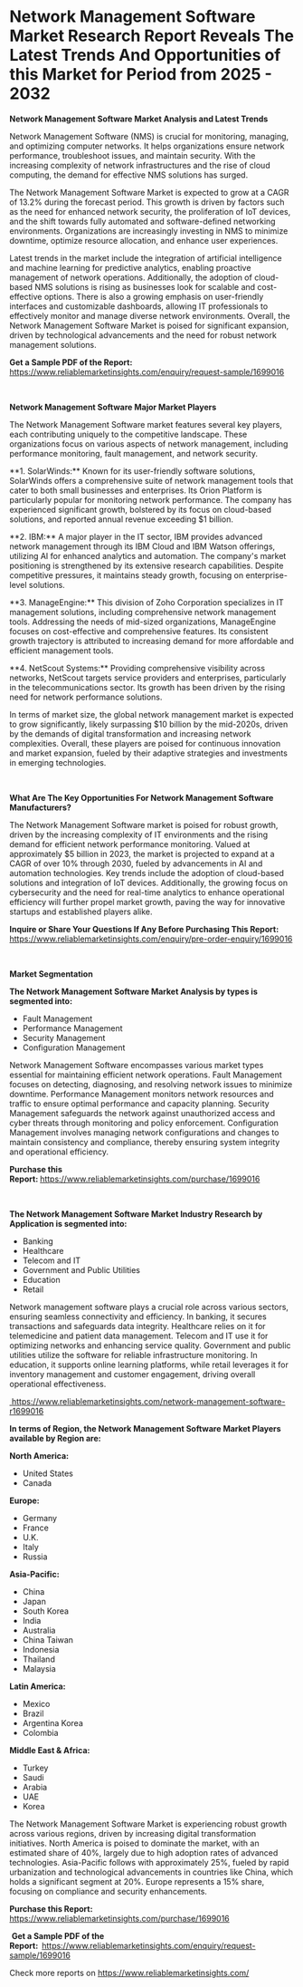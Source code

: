 <p><h1>Network Management Software Market Research Report Reveals The Latest Trends And Opportunities of this Market for Period from 2025 - 2032</h1></p><p><strong>Network Management Software Market Analysis and Latest Trends</strong></p>
<p><p>Network Management Software (NMS) is crucial for monitoring, managing, and optimizing computer networks. It helps organizations ensure network performance, troubleshoot issues, and maintain security. With the increasing complexity of network infrastructures and the rise of cloud computing, the demand for effective NMS solutions has surged.</p><p>The Network Management Software Market is expected to grow at a CAGR of 13.2% during the forecast period. This growth is driven by factors such as the need for enhanced network security, the proliferation of IoT devices, and the shift towards fully automated and software-defined networking environments. Organizations are increasingly investing in NMS to minimize downtime, optimize resource allocation, and enhance user experiences.</p><p>Latest trends in the market include the integration of artificial intelligence and machine learning for predictive analytics, enabling proactive management of network operations. Additionally, the adoption of cloud-based NMS solutions is rising as businesses look for scalable and cost-effective options. There is also a growing emphasis on user-friendly interfaces and customizable dashboards, allowing IT professionals to effectively monitor and manage diverse network environments. Overall, the Network Management Software Market is poised for significant expansion, driven by technological advancements and the need for robust network management solutions.</p></p>
<p><strong>Get a Sample PDF of the Report:&nbsp;</strong> <a href="https://www.reliablemarketinsights.com/enquiry/request-sample/1699016?utm_campaign=2102&utm_medium=2&utm_source=Github&utm_content=ia&utm_term=27032025&utm_id=network-management-software">https://www.reliablemarketinsights.com/enquiry/request-sample/1699016</a></p>
<p>&nbsp;</p>
<p><strong>Network Management Software Major Market Players</strong></p>
<p><p>The Network Management Software market features several key players, each contributing uniquely to the competitive landscape. These organizations focus on various aspects of network management, including performance monitoring, fault management, and network security.</p><p>**1. SolarWinds:** Known for its user-friendly software solutions, SolarWinds offers a comprehensive suite of network management tools that cater to both small businesses and enterprises. Its Orion Platform is particularly popular for monitoring network performance. The company has experienced significant growth, bolstered by its focus on cloud-based solutions, and reported annual revenue exceeding $1 billion.</p><p>**2. IBM:** A major player in the IT sector, IBM provides advanced network management through its IBM Cloud and IBM Watson offerings, utilizing AI for enhanced analytics and automation. The company's market positioning is strengthened by its extensive research capabilities. Despite competitive pressures, it maintains steady growth, focusing on enterprise-level solutions.</p><p>**3. ManageEngine:** This division of Zoho Corporation specializes in IT management solutions, including comprehensive network management tools. Addressing the needs of mid-sized organizations, ManageEngine focuses on cost-effective and comprehensive features. Its consistent growth trajectory is attributed to increasing demand for more affordable and efficient management tools.</p><p>**4. NetScout Systems:** Providing comprehensive visibility across networks, NetScout targets service providers and enterprises, particularly in the telecommunications sector. Its growth has been driven by the rising need for network performance solutions. </p><p>In terms of market size, the global network management market is expected to grow significantly, likely surpassing $10 billion by the mid-2020s, driven by the demands of digital transformation and increasing network complexities. Overall, these players are poised for continuous innovation and market expansion, fueled by their adaptive strategies and investments in emerging technologies.</p></p>
<p>&nbsp;</p>
<p><strong>What Are The Key Opportunities For Network Management Software Manufacturers?</strong></p>
<p><p>The Network Management Software market is poised for robust growth, driven by the increasing complexity of IT environments and the rising demand for efficient network performance monitoring. Valued at approximately $5 billion in 2023, the market is projected to expand at a CAGR of over 10% through 2030, fueled by advancements in AI and automation technologies. Key trends include the adoption of cloud-based solutions and integration of IoT devices. Additionally, the growing focus on cybersecurity and the need for real-time analytics to enhance operational efficiency will further propel market growth, paving the way for innovative startups and established players alike.</p></p>
<p><strong>Inquire or Share Your Questions If Any Before Purchasing This Report:</strong> <a href="https://www.reliablemarketinsights.com/enquiry/pre-order-enquiry/1699016?utm_campaign=2102&utm_medium=2&utm_source=Github&utm_content=ia&utm_term=27032025&utm_id=network-management-software">https://www.reliablemarketinsights.com/enquiry/pre-order-enquiry/1699016</a></p>
<p>&nbsp;</p>
<p><strong>Market Segmentation</strong></p>
<p><strong>The Network Management Software Market Analysis by types is segmented into:</strong></p>
<p><ul><li>Fault Management</li><li>Performance Management</li><li>Security Management</li><li>Configuration Management</li></ul></p>
<p><p>Network Management Software encompasses various market types essential for maintaining efficient network operations. Fault Management focuses on detecting, diagnosing, and resolving network issues to minimize downtime. Performance Management monitors network resources and traffic to ensure optimal performance and capacity planning. Security Management safeguards the network against unauthorized access and cyber threats through monitoring and policy enforcement. Configuration Management involves managing network configurations and changes to maintain consistency and compliance, thereby ensuring system integrity and operational efficiency.</p></p>
<p><strong>Purchase this Report:&nbsp;</strong><a href="https://www.reliablemarketinsights.com/purchase/1699016?utm_campaign=2102&utm_medium=2&utm_source=Github&utm_content=ia&utm_term=27032025&utm_id=network-management-software">https://www.reliablemarketinsights.com/purchase/1699016</a></p>
<p>&nbsp;</p>
<p><strong>The Network Management Software Market Industry Research by Application is segmented into:</strong></p>
<p><ul><li>Banking</li><li>Healthcare</li><li>Telecom and IT</li><li>Government and Public Utilities</li><li>Education</li><li>Retail</li></ul></p>
<p><p>Network management software plays a crucial role across various sectors, ensuring seamless connectivity and efficiency. In banking, it secures transactions and safeguards data integrity. Healthcare relies on it for telemedicine and patient data management. Telecom and IT use it for optimizing networks and enhancing service quality. Government and public utilities utilize the software for reliable infrastructure monitoring. In education, it supports online learning platforms, while retail leverages it for inventory management and customer engagement, driving overall operational effectiveness.</p></p>
<p><a href="https://www.reliablemarketinsights.com/network-management-software-r1699016?utm_campaign=2102&utm_medium=2&utm_source=Github&utm_content=ia&utm_term=27032025&utm_id=network-management-software">&nbsp;https://www.reliablemarketinsights.com/network-management-software-r1699016</a></p>
<p><strong>In terms of Region, the Network Management Software Market Players available by Region are:</strong></p>
<p>
    <p> <strong> North America: </strong>
        <ul>
            <li>United States</li>
            <li>Canada</li>
        </ul>
        </p> 
    <p> <strong> Europe: </strong>
        <ul>
            <li>Germany</li>
            <li>France</li>
            <li>U.K.</li>
            <li>Italy</li>
            <li>Russia</li>
        </ul>
        </p> 
    <p> <strong> Asia-Pacific: </strong>
        <ul>
            <li>China</li>
            <li>Japan</li>
            <li>South Korea</li>
            <li>India</li>
            <li>Australia</li>
            <li>China Taiwan</li>
            <li>Indonesia</li>
            <li>Thailand</li>
            <li>Malaysia</li>
        </ul>
        </p> 
    <p> <strong> Latin America: </strong>
        <ul>
            <li>Mexico</li>
            <li>Brazil</li>
            <li>Argentina Korea</li>
            <li>Colombia</li>
        </ul>
        </p> 
    <p> <strong> Middle East & Africa: </strong>
        <ul>
            <li>Turkey</li>
            <li>Saudi</li>
            <li>Arabia</li>
            <li>UAE</li>
            <li>Korea</li>
        </ul>
    </p>
    </p>
<p><p>The Network Management Software Market is experiencing robust growth across various regions, driven by increasing digital transformation initiatives. North America is poised to dominate the market, with an estimated share of 40%, largely due to high adoption rates of advanced technologies. Asia-Pacific follows with approximately 25%, fueled by rapid urbanization and technological advancements in countries like China, which holds a significant segment at 20%. Europe represents a 15% share, focusing on compliance and security enhancements.</p></p>
<p><strong>Purchase this Report: </strong><a href="https://www.reliablemarketinsights.com/purchase/1699016?utm_campaign=2102&utm_medium=2&utm_source=Github&utm_content=ia&utm_term=27032025&utm_id=network-management-software">https://www.reliablemarketinsights.com/purchase/1699016</a></p>
<p>&nbsp;<strong>Get a Sample PDF of the Report:&nbsp;&nbsp;</strong><a href="https://www.reliablemarketinsights.com/enquiry/request-sample/1699016?utm_campaign=2102&utm_medium=2&utm_source=Github&utm_content=ia&utm_term=27032025&utm_id=network-management-software">https://www.reliablemarketinsights.com/enquiry/request-sample/1699016</a></p>
<p><strong></strong></p>
<p>Check more reports on <a href="https://www.reliablemarketinsights.com/?utm_campaign=2102&utm_medium=2&utm_source=Github&utm_content=ia&utm_term=27032025&utm_id=network-management-software">https://www.reliablemarketinsights.com/</a></p>